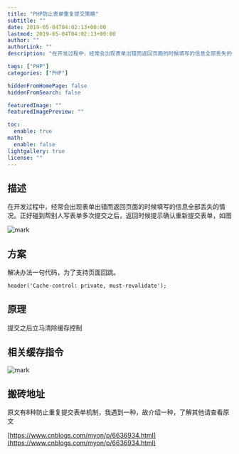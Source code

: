 ```yaml
---
title: "PHP防止表单重复提交策略"
subtitle: ""
date: 2019-05-04T04:02:13+00:00
lastmod: 2019-05-04T04:02:13+00:00
author: ""
authorLink: ""
description: "在开发过程中，经常会出现表单出错而返回页面的时候填写的信息全部丢失的情况。正好碰到帮别人写表单多次提交之后，返回时候提示确认重新提交表单，一句代码解决"

tags: ["PHP"]
categories: ["PHP"]

hiddenFromHomePage: false
hiddenFromSearch: false

featuredImage: ""
featuredImagePreview: ""

toc:
  enable: true
math:
  enable: false
lightgallery: true
license: ""
---
```

<!--more-->

## 描述

在开发过程中，经常会出现表单出错而返回页面的时候填写的信息全部丢失的情况。正好碰到帮别人写表单多次提交之后，返回时候提示确认重新提交表单，如图

![mark](https://pic.yqqy.top/blog/20200111/EVfKpdQI2Fcg.png?imageMogr2/format/webp/interlace/1 "问题")

## 方案

解决办法一句代码，为了支持页面回跳。

`header('Cache-control: private, must-revalidate');`

## 原理

提交之后立马清除缓存控制

## 相关缓存指令

![mark](https://pic.yqqy.top/blog/20200111/kfpwwGrVl50x.png?imageMogr2/format/webp/interlace/1 "指令")

## 搬砖地址

原文有8种防止重复提交表单机制，我遇到一种，故介绍一种，了解其他请查看原文

[https://www.cnblogs.com/myon/p/6636934.html](https://www.cnblogs.com/myon/p/6636934.html)